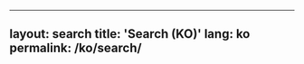 <!-- ko/search.md  버전 정보_202510171345 -->
---
layout: search
title: 'Search (KO)'
lang: ko
permalink: /ko/search/
---
